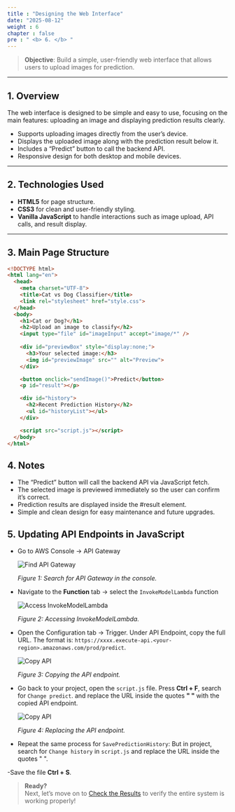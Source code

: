 ```yaml
---
title : "Designing the Web Interface"
date: "2025-08-12"
weight : 6
chapter : false
pre : " <b> 6. </b> "
---
```


> **Objective**: Build a simple, user-friendly web interface that allows users to upload images for prediction.

---

## 1. Overview

The web interface is designed to be simple and easy to use, focusing on the main features: uploading an image and displaying prediction results clearly.

- Supports uploading images directly from the user’s device.
- Displays the uploaded image along with the prediction result below it.
- Includes a “Predict” button to call the backend API.
- Responsive design for both desktop and mobile devices.

---

## 2. Technologies Used

- **HTML5** for page structure.
- **CSS3** for clean and user-friendly styling.
- **Vanilla JavaScript** to handle interactions such as image upload, API calls, and result display.

---

## 3. Main Page Structure

```html
<!DOCTYPE html>
<html lang="en">
  <head>
    <meta charset="UTF-8">
    <title>Cat vs Dog Classifier</title>
    <link rel="stylesheet" href="style.css">
  </head>
  <body>
    <h1>Cat or Dog?</h1>
    <h2>Upload an image to classify</h2>
    <input type="file" id="imageInput" accept="image/*" />
    
    <div id="previewBox" style="display:none;">
      <h3>Your selected image:</h3>
      <img id="previewImage" src="" alt="Preview">
    </div>

    <button onclick="sendImage()">Predict</button>
    <p id="result"></p>

    <div id="history">
      <h2>Recent Prediction History</h2>
      <ul id="historyList"></ul>
    </div>

    <script src="script.js"></script>
  </body>
</html>
```

## 4. Notes
- The “Predict” button will call the backend API via JavaScript fetch.
- The selected image is previewed immediately so the user can confirm it’s correct.
- Prediction results are displayed inside the #result element.
- Simple and clean design for easy maintenance and future upgrades.

## 5. Updating API Endpoints in JavaScript

- Go to AWS Console → API Gateway

  ![Find API Gateway](/Workshop/images/6.web/web-1.png)  

  *Figure 1: Search for API Gateway in the console.*

- Navigate to the **Function** tab → select the `InvokeModelLambda` function

  ![Access InvokeModelLambda](/Workshop/images/6.web/web-2.png)  

  *Figure 2: Accessing InvokeModelLambda.*

- Open the Configuration tab → Trigger. Under API Endpoint, copy the full URL. The format is: `https://xxxx.execute-api.<your-region>.amazonaws.com/prod/predict`.

  ![Copy API](/Workshop/images/6.web/web-3.png)  

  *Figure 3: Copying the API endpoint.*

- Go back to your project, open the `script.js` file. Press **Ctrl + F**, search for `Change predict`. and replace the URL inside the quotes **" "** with the copied API endpoint.

  ![Copy API](/Workshop/images/6.web/web-4.png)  

  *Figure 4: Replacing the API endpoint.*

- Repeat the same process for `SavePredictionHistory`: But in project, search for `Change history` in `script.js` and replace the URL inside the quotes " ".

-Save the file **Ctrl + S**.

> **Ready?**  
> Next, let’s move on to [Check the Results](/7-check-result/) to verify the entire system is working properly!